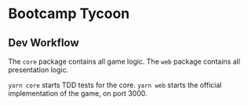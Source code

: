 # Bootcamp Tycoon

## Dev Workflow

The `core` package contains all game logic.
The `web` package contains all presentation logic.

`yarn core` starts TDD tests for the core.
`yarn web` starts the official implementation of the game, on port 3000.
